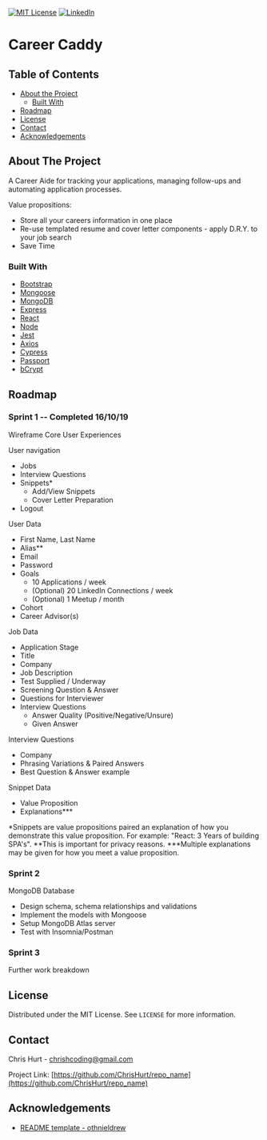 

<!-- PROJECT SHIELDS -->
[![MIT License][license-shield]][license-url]
[![LinkedIn][linkedin-shield]][linkedin-url]



# Career Caddy

<!-- TABLE OF CONTENTS -->
## Table of Contents

* [About the Project](#about-the-project)
  * [Built With](#built-with)
* [Roadmap](#roadmap)
* [License](#license)
* [Contact](#contact)
* [Acknowledgements](#acknowledgements)



<!-- ABOUT THE PROJECT -->
## About The Project

A Career Aide for tracking your applications, managing follow-ups and automating application processes. 

Value propositions:
* Store all your careers information in one place
* Re-use templated resume and cover letter components - apply D.R.Y. to your job search
* Save Time

### Built With
* [Bootstrap](https://getbootstrap.com)
* [Mongoose](https://mongoosejs.com/)
* [MongoDB](https://www.mongodb.com/)
* [Express](https://expressjs.com/)
* [React](https://reactjs.org/)
* [Node](https://nodejs.org/en/)
* [Jest](https://jestjs.io/)
* [Axios](https://github.com/axios/axios)
* [Cypress](https://www.cypress.io/)
* [Passport](http://www.passportjs.org/)
* [bCrypt](https://www.npmjs.com/package/bcrypt)


## Roadmap

### Sprint 1 -- Completed 16/10/19
Wireframe Core User Experiences

User navigation
- Jobs
- Interview Questions
- Snippets*
  - Add/View Snippets
  - Cover Letter Preparation
- Logout

User Data
- First Name, Last Name
- Alias**
- Email
- Password
- Goals
  - 10 Applications / week
  - (Optional) 20 LinkedIn Connections / week
  - (Optional) 1 Meetup / month
- Cohort
- Career Advisor(s)

Job Data
- Application Stage
- Title
- Company
- Job Description
- Test Supplied / Underway
- Screening Question & Answer
- Questions for Interviewer
- Interview Questions
  - Answer Quality (Positive/Negative/Unsure)
  - Given Answer

Interview Questions
- Company
- Phrasing Variations & Paired Answers
- Best Question & Answer example

Snippet Data
- Value Proposition
- Explanations***

*Snippets are value propositions paired an explanation of how you demonstrate this value proposition. For example: "React: 3 Years of building SPA's".
**This is important for privacy reasons.
***Multiple explanations may be given for how you meet a value proposition.

### Sprint 2
MongoDB Database
- Design schema, schema relationships and validations 
- Implement the models with Mongoose
- Setup MongoDB Atlas server
- Test with Insomnia/Postman

### Sprint 3
Further work breakdown

<!-- LICENSE -->
## License

Distributed under the MIT License. See `LICENSE` for more information.



<!-- CONTACT -->
## Contact

Chris Hurt - chrishcoding@gmail.com

Project Link: [https://github.com/ChrisHurt/repo_name](https://github.com/ChrisHurt/repo_name)



<!-- ACKNOWLEDGEMENTS -->
## Acknowledgements
* [README template - othnieldrew](https://github.com/othneildrew/Best-README-Template)





<!-- MARKDOWN LINKS & IMAGES -->
[license-shield]: https://img.shields.io/github/license/othneildrew/Best-README-Template.svg?style=flat-square
[license-url]: https://github.com/ChrisHurt/Best-README-Template/blob/master/LICENSE.txt
[linkedin-shield]: https://img.shields.io/badge/-LinkedIn-black.svg?style=flat-square&logo=linkedin&colorB=555
[linkedin-url]: https://linkedin.com/in/christopher-hurt/